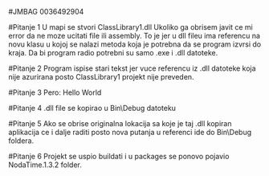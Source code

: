 #JMBAG
0036492904

#Pitanje 1
U mapi se stvori ClassLibrary1.dll
Ukoliko ga obrisem javit ce mi error da ne moze ucitati file ili assembly. 
To je jer u dll fileu ima referencu na novu klasu u kojoj se nalazi metoda koja je potrebna da se program izvrsi do kraja. 
Da bi program radio potrebni su samo .exe i .dll datoteke.

#Pitanje 2
Program ispise stari tekst jer vuce referencu iz .dll datoteke koja nije azurirana posto ClassLibrary1 projekt nije preveden.

#Pitanje 3
Pero: Hello World

#Pitanje 4
.dll file se kopirao u Bin\Debug datoteku

#Pitanje 5
Ako se obrise originalna lokacija sa koje je taj .dll kopiran aplikacija ce i dalje raditi posto nova putanja u referenci ide do Bin\Debug foldera.

#Pitanje 6
Projekt se uspio buildati i u packages se ponovo pojavio NodaTime.1.3.2 folder.
